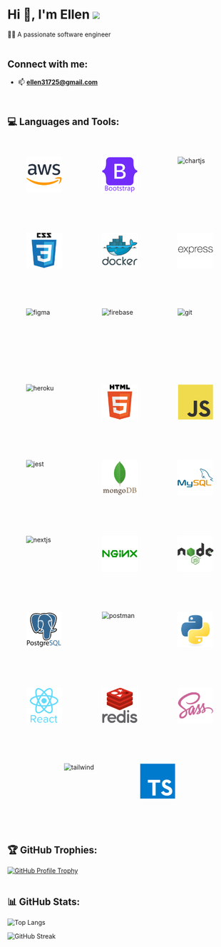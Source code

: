 # Hi 👋, I'm Ellen ![](https://komarev.com/ghpvc/?username=Ellen-ho)

👩‍💻 A passionate software engineer
<br>
<br>
## Connect with me:
- 📫 **ellen31725@gmail.com**
<br>

## 💻 Languages and Tools:
<p align="left" style="display: flex; flex-wrap: wrap; gap: 50px; justify-content: center; padding: 20px;">
  <img src="https://raw.githubusercontent.com/devicons/devicon/master/icons/amazonwebservices/amazonwebservices-original-wordmark.svg" alt="aws" width="80" height="80" style="margin: 20px;"/>   
  <img src="https://raw.githubusercontent.com/devicons/devicon/master/icons/bootstrap/bootstrap-plain-wordmark.svg" alt="bootstrap" width="80" height="80" style="margin: 20px;"/>
  <img src="https://www.chartjs.org/media/logo-title.svg" alt="chartjs" width="80" height="80" style="margin: 20px;"/>
  <img src="https://raw.githubusercontent.com/devicons/devicon/master/icons/css3/css3-original-wordmark.svg" alt="css3" width="80" height="80" style="margin: 20px;"/>
  <img src="https://raw.githubusercontent.com/devicons/devicon/master/icons/docker/docker-original-wordmark.svg" alt="docker" width="80" height="80" style="margin: 20px;"/>
  <img src="https://raw.githubusercontent.com/devicons/devicon/master/icons/express/express-original-wordmark.svg" alt="express" width="80" height="80" style="margin: 20px;"/>
  <img src="https://www.vectorlogo.zone/logos/figma/figma-icon.svg" alt="figma" width="80" height="80" style="margin: 20px;"/>
  <img src="https://www.vectorlogo.zone/logos/firebase/firebase-icon.svg" alt="firebase" width="80" height="80" style="margin: 20px;"/>
  <img src="https://www.vectorlogo.zone/logos/git-scm/git-scm-icon.svg" alt="git" width="80" height="80" style="margin: 20px;"/>
  <img src="https://www.vectorlogo.zone/logos/heroku/heroku-icon.svg" alt="heroku" width="80" height="80" style="margin: 20px;"/>
  <img src="https://raw.githubusercontent.com/devicons/devicon/master/icons/html5/html5-original-wordmark.svg" alt="html5" width="80" height="80" style="margin: 20px;"/>
  <img src="https://raw.githubusercontent.com/devicons/devicon/master/icons/javascript/javascript-original.svg" alt="javascript" width="80" height="80" style="margin: 20px;"/>
  <img src="https://www.vectorlogo.zone/logos/jestjsio/jestjsio-icon.svg" alt="jest" width="80" height="80" style="margin: 20px;"/>
  <img src="https://raw.githubusercontent.com/devicons/devicon/master/icons/mongodb/mongodb-original-wordmark.svg" alt="mongodb" width="80" height="80" style="margin: 20px;"/>
  <img src="https://raw.githubusercontent.com/devicons/devicon/master/icons/mysql/mysql-original-wordmark.svg" alt="mysql" width="80" height="80" style="margin: 20px;"/>
  <img src="https://cdn.worldvectorlogo.com/logos/nextjs-2.svg" alt="nextjs" width="80" height="80" style="margin: 20px;"/>
  <img src="https://raw.githubusercontent.com/devicons/devicon/master/icons/nginx/nginx-original.svg" alt="nginx" width="80" height="80" style="margin: 20px;"/>
  <img src="https://raw.githubusercontent.com/devicons/devicon/master/icons/nodejs/nodejs-original-wordmark.svg" alt="nodejs" width="80" height="80" style="margin: 20px;"/>
  <img src="https://raw.githubusercontent.com/devicons/devicon/master/icons/postgresql/postgresql-original-wordmark.svg" alt="postgresql" width="80" height="80" style="margin: 20px;"/>
  <img src="https://www.vectorlogo.zone/logos/getpostman/getpostman-icon.svg" alt="postman" width="80" height="80" style="margin: 20px;"/>
  <img src="https://raw.githubusercontent.com/devicons/devicon/master/icons/python/python-original.svg" alt="python" width="80" height="80" style="margin: 20px;"/>
  <img src="https://raw.githubusercontent.com/devicons/devicon/master/icons/react/react-original-wordmark.svg" alt="react" width="80" height="80" style="margin: 20px;"/>
  <img src="https://raw.githubusercontent.com/devicons/devicon/master/icons/redis/redis-original-wordmark.svg" alt="redis" width="80" height="80" style="margin: 20px;"/>
  <img src="https://raw.githubusercontent.com/devicons/devicon/master/icons/sass/sass-original.svg" alt="sass" width="80" height="80" style="margin: 20px;"/>
  <img src="https://www.vectorlogo.zone/logos/tailwindcss/tailwindcss-icon.svg" alt="tailwind" width="80" height="80" style="margin: 20px;"/>
  <img src="https://raw.githubusercontent.com/devicons/devicon/master/icons/typescript/typescript-original.svg" alt="typescript" width="80" height="80" style="margin: 20px;"/>
</p>
<br>

## 🏆 GitHub Trophies:
[![GitHub Profile Trophy](https://github-profile-trophy.vercel.app/?username=ellen-ho)](https://github.com/ryo-ma/github-profile-trophy)
<br>
<br>
## 📊 GitHub Stats:
![Top Langs](https://github-readme-stats.vercel.app/api/top-langs?username=ellen-ho&show_icons=true&locale=en&layout=compact)

![GitHub Streak](https://github-readme-streak-stats.herokuapp.com/?user=ellen-ho)


